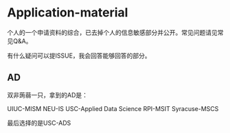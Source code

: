 # Application-material

个人的一个申请资料的综合，已去掉个人的信息敏感部分并公开。常见问题请见常见Q&A。

有什么疑问可以提ISSUE，我会回答能够回答的部分。

## AD

双非蒟蒻一只，拿到的AD是：

UIUC-MISM NEU-IS USC-Applied Data Science RPI-MSIT Syracuse-MSCS

最后选择的是USC-ADS

